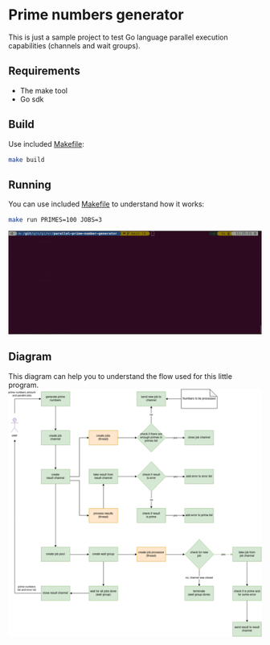 # Prime numbers generator

This is just a sample project to test Go language parallel execution capabilities (channels and wait groups).

## Requirements
- The make tool
- Go sdk

## Build

Use included [Makefile]:
```sh
make build
```

## Running

You can use included [Makefile] to understand how it works:

```sh
make run PRIMES=100 JOBS=3
```

![demo](docs/demo.gif?raw=true "Demo")

## Diagram
This diagram can help you to understand the flow used for this little program.
![diagram](docs/go-parallel-execution-flux.png?raw=true "Diagram")

[Makefile]: Makefile "Makefile"